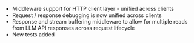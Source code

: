 - Middleware support for HTTP client layer - unified across clients
- Request / response debugging is now unified across clients
- Response and stream buffering middleware to allow for multiple reads from LLM API responses across request lifecycle
- New tests added